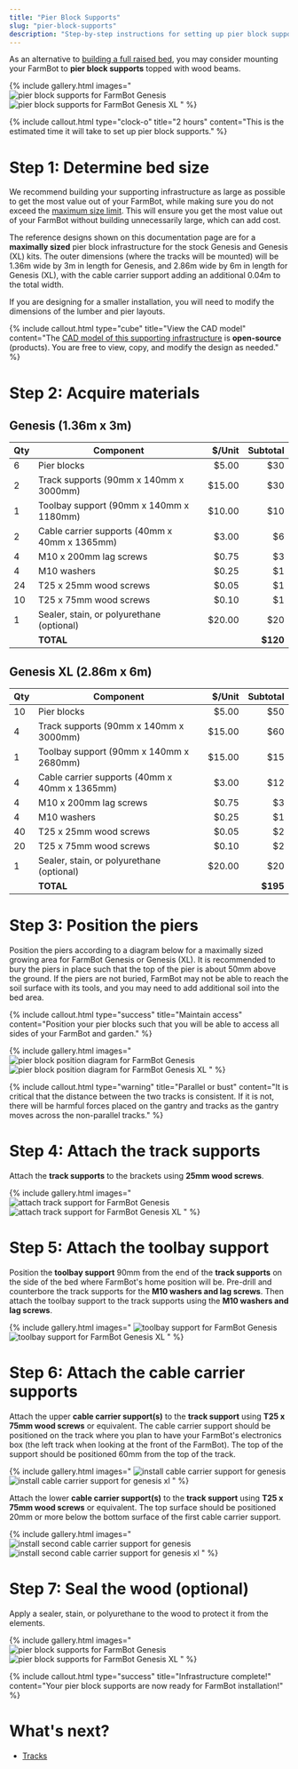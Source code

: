 ```yaml
---
title: "Pier Block Supports"
slug: "pier-block-supports"
description: "Step-by-step instructions for setting up pier block supports for FarmBot Genesis or Genesis XL"
---
```


As an alternative to [building a full raised bed](raised-bed.md), you may consider mounting your FarmBot to **pier block supports** topped with wood beams.

{% include gallery.html images="
![pier block supports for FarmBot Genesis](_images/pier_blocks.png)
![pier block supports for FarmBot Genesis XL](_images/pier_blocks_xl.png)
" %}

{%
include callout.html
type="clock-o"
title="2 hours"
content="This is the estimated time it will take to set up pier block supports."
%}

# Step 1: Determine bed size

We recommend building your supporting infrastructure as large as possible to get the most value out of your FarmBot, while making sure you do not exceed the [maximum size limit](../supporting-infrastructure.md#maximum-size). This will ensure you get the most value out of your FarmBot without building unnecessarily large, which can add cost.

The reference designs shown on this documentation page are for a **maximally sized** pier block infrastructure for the stock Genesis and Genesis (XL) kits. The outer dimensions (where the tracks will be mounted) will be 1.36m wide by 3m in length for Genesis, and 2.86m wide by 6m in length for Genesis (XL), with the cable carrier support adding an additional 0.04m to the total width.

If you are designing for a smaller installation, you will need to modify the dimensions of the lumber and pier layouts.

{%
include callout.html
type="cube"
title="View the CAD model"
content="The [CAD model of this supporting infrastructure](https://cad.onshape.com/documents/073bdf5dd4d58b5100ca194d/v/797df78c9da2ef7e23a1a23b/e/6e53102a9bc90f5200c9269c?configuration=default&renderMode=0&uiState=6569404cd4c3ca435daa7467) is **open-source** (products). You are free to view, copy, and modify the design as needed."
%}

# Step 2: Acquire materials

## Genesis (1.36m x 3m)

|Qty|Component                                     |$/Unit |Subtotal|
|---|----------------------------------------------|------:|-------:|
|6  |Pier blocks                                   |$5.00  |$30
|2  |Track supports (90mm x 140mm x 3000mm)        |$15.00 |$30
|1  |Toolbay support (90mm x 140mm x 1180mm)       |$10.00 |$10
|2  |Cable carrier supports (40mm x 40mm x 1365mm) |$3.00  |$6
|4  |M10 x 200mm lag screws                        |$0.75  |$3
|4  |M10 washers                                   |$0.25  |$1
|24 |T25 x 25mm wood screws                        |$0.05  |$1
|10 |T25 x 75mm wood screws                        |$0.10  |$1
|1  |Sealer, stain, or polyurethane (optional)     |$20.00 |$20
|   |**TOTAL**                                     |       |**$120**

## Genesis XL (2.86m x 6m)

|Qty|Component                                     |$/Unit |Subtotal|
|---|----------------------------------------------|------:|-------:|
|10 |Pier blocks                                   |$5.00  |$50
|4  |Track supports (90mm x 140mm x 3000mm)        |$15.00 |$60
|1  |Toolbay support (90mm x 140mm x 2680mm)       |$15.00 |$15
|4  |Cable carrier supports (40mm x 40mm x 1365mm) |$3.00  |$12
|4  |M10 x 200mm lag screws                        |$0.75  |$3
|4  |M10 washers                                   |$0.25  |$1
|40 |T25 x 25mm wood screws                        |$0.05  |$2
|20 |T25 x 75mm wood screws                        |$0.10  |$2
|1  |Sealer, stain, or polyurethane (optional)     |$20.00 |$20
|   |**TOTAL**                                     |       |**$195**

# Step 3: Position the piers

Position the piers according to a diagram below for a maximally sized growing area for FarmBot Genesis or Genesis (XL). It is recommended to bury the piers in place such that the top of the pier is about 50mm above the ground. If the piers are not buried, FarmBot may not be able to reach the soil surface with its tools, and you may need to add additional soil into the bed area.

{%
include callout.html
type="success"
title="Maintain access"
content="Position your pier blocks such that you will be able to access all sides of your FarmBot and garden."
%}

{% include gallery.html images="
![pier block position diagram for FarmBot Genesis](_images/pier_blocks_diagram_genesis.png)
![pier block position diagram for FarmBot Genesis XL](_images/pier_blocks_diagram_genesis_xl.png)
" %}

{%
include callout.html
type="warning"
title="Parallel or bust"
content="It is critical that the distance between the two tracks is consistent. If it is not, there will be harmful forces placed on the gantry and tracks as the gantry moves across the non-parallel tracks."
%}

# Step 4: Attach the track supports

Attach the **track supports** to the brackets using **25mm wood screws**.

{% include gallery.html images="
![attach track support for FarmBot Genesis](_images/pier_blocks_attach_track_supports_genesis.png)
![attach track support for FarmBot Genesis XL](_images/pier_blocks_attach_track_supports_genesis_xl.png)
" %}

# Step 5: Attach the toolbay support

Position the **toolbay support** 90mm from the end of the **track supports** on the side of the bed where FarmBot's home position will be. Pre-drill and counterbore the track supports for the **M10 washers and lag screws**. Then attach the toolbay support to the track supports using the **M10 washers and lag screws**.

{% include gallery.html images="
![toolbay support for FarmBot Genesis](_images/pier_blocks_toolbay_support_genesis.png)
![toolbay support for FarmBot Genesis XL](_images/pier_blocks_toolbay_support_genesis_xl.png)
" %}

# Step 6: Attach the cable carrier supports

Attach the upper **cable carrier support(s)** to the **track support** using **T25 x 75mm wood screws** or equivalent. The cable carrier support should be positioned on the track where you plan to have your FarmBot's electronics box (the left track when looking at the front of the FarmBot). The top of the support should be positioned 60mm from the top of the track.

{% include gallery.html images="
![install cable carrier support for genesis](_images/pier_blocks_install_cable_carrier_support.png)
![install cable carrier support for genesis xl](_images/pier_blocks_install_cable_carrier_support_xl.png)
" %}

Attach the lower **cable carrier support(s)** to the **track support** using **T25 x 75mm wood screws** or equivalent. The top surface should be positioned 20mm or more below the bottom surface of the first cable carrier support.

{% include gallery.html images="
![install second cable carrier support for genesis](_images/pier_blocks_install_second_cable_carrier_support.png)
![install second cable carrier support for genesis xl](_images/pier_blocks_install_second_cable_carrier_support_xl.png)
" %}

# Step 7: Seal the wood (optional)

Apply a sealer, stain, or polyurethane to the wood to protect it from the elements.

{% include gallery.html images="
![pier block supports for FarmBot Genesis](_images/pier_blocks_genesis.png)
![pier block supports for FarmBot Genesis XL](_images/pier_blocks_genesis_xl.png)
" %}

{%
include callout.html
type="success"
title="Infrastructure complete!"
content="Your pier block supports are now ready for FarmBot installation!"
%}


# What's next?

 * [Tracks](../tracks.md)
